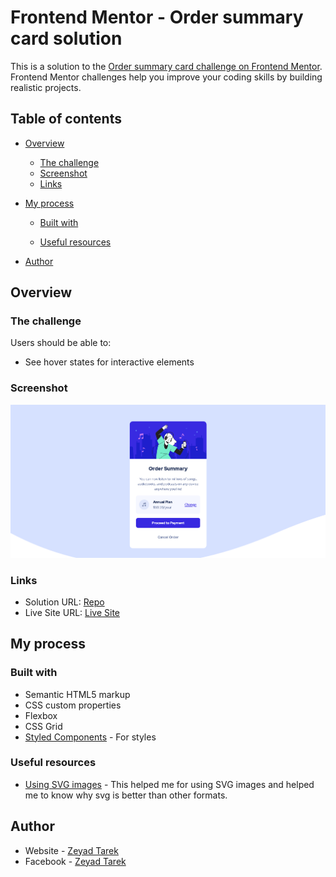 # Frontend Mentor - Order summary card solution

This is a solution to the [Order summary card challenge on Frontend Mentor](https://www.frontendmentor.io/challenges/order-summary-component-QlPmajDUj). Frontend Mentor challenges help you improve your coding skills by building realistic projects.

## Table of contents

- [Overview](#overview)
  - [The challenge](#the-challenge)
  - [Screenshot](#screenshot)
  - [Links](#links)
- [My process](#my-process)

  - [Built with](#built-with)

  - [Useful resources](#useful-resources)

- [Author](#author)

## Overview

### The challenge

Users should be able to:

- See hover states for interactive elements

### Screenshot

![](Screenshots/Screenshot1.png)

### Links

- Solution URL: [Repo](https://github.com/ZeyadTarekk/Order-Summary-Component-Challenge)
- Live Site URL: [Live Site](https://ZeyadTarekk.github.io/Order-Summary-Component-Challenge/)

## My process

### Built with

- Semantic HTML5 markup
- CSS custom properties
- Flexbox
- CSS Grid
- [Styled Components](https://styled-components.com/) - For styles

### Useful resources

- [Using SVG images](https://www.freecodecamp.org/news/use-svg-images-in-css-html/) - This helped me for using SVG images and helped me to know why svg is better than other formats.

## Author

- Website - [Zeyad Tarek](https://www.linkedin.com/in/zeyad-tarek/)
- Facebook - [Zeyad Tarek](https://www.facebook.com/zeyad.tarek.104/)
